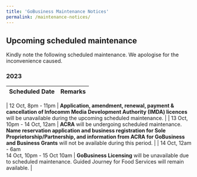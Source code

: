 ```yaml
---
title: 'GoBusiness Maintenance Notices'
permalink: /maintenance-notices/
---
```


## Upcoming scheduled maintenance

Kindly note the following scheduled maintenance. We apologise for the inconvenience caused.

### 2023 

| **Scheduled Date** | **Remarks** |  
|  -----------   |------------------| 

| 12 Oct, 8pm - 11pm | **Application, amendment, renewal, payment & cancellation of Infocomm Media Development Authority (IMDA) licences** will be unavailable during the upcoming scheduled maintenance. |
| 13 Oct, 10pm - 14 Oct, 12am | **ACRA** will be undergoing scheduled maintenance. **Name reservation application and business registration for Sole Proprietorship/Partnership, and information from ACRA for GoBusiness and Business Grants** will not be available during this period. |
| 14 Oct, 12am - 6am<br>14 Oct, 10pm - 15 Oct 10am | **GoBusiness Licensing** will be unavailable due to scheduled maintenance. Guided Journey for Food Services will remain available. |  
   

<script src="/jquery/jquery.min.js"></script>
<script src="/jquery/resize-tables.js"></script>

